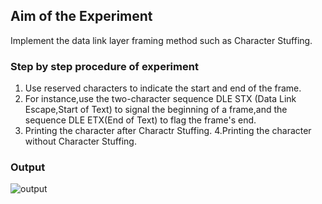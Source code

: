 ## Aim of the Experiment
Implement the data link layer framing method such as Character Stuffing.

### Step by step procedure of experiment
1. Use reserved characters to indicate the start and end of the frame.
2. For instance,use the two-character sequence DLE STX (Data Link Escape,Start of Text) to signal the beginning of a frame,and the sequence DLE ETX(End of Text) to flag the frame's end.
3. Printing the character after Charactr Stuffing.
4.Printing the character without Character Stuffing.

### Output

![output](character_Stuffing.png)
